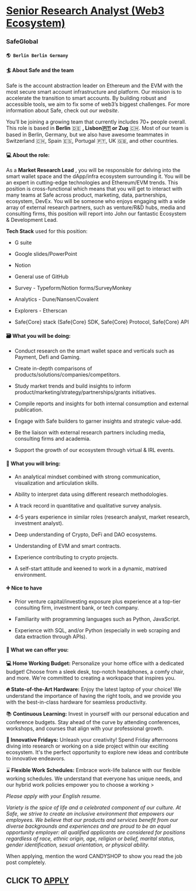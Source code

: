 # [Senior Research Analyst (Web3 Ecosystem)](https://www.remotewlb.com/apply/senior-research-analyst-web3-ecosystem)  
### SafeGlobal  
#### `🌎 Berlin Berlin Germany`  

#### 🏄 **About Safe and the team**

Safe is the account abstraction leader on Ethereum and the EVM with the most secure smart account infrastructure and platform. Our mission is to accelerate the transition to smart accounts. By building robust and accessible tools, we aim to fix some of web3’s biggest challenges. For more information about Safe, check out _our website_.

You’ll be joining a growing team that currently includes 70+ people overall. This role is based in **Berlin** 🇩🇪 **, Lisbon🇵🇹 or Zug** 🇨🇭. Most of our team is based in Berlin, Germany, but we also have awesome teammates in Switzerland 🇨🇭, Spain 🇪🇸, Portugal 🇵🇹, UK 🇬🇧, and other countries.

  

####  **💻 About the role:**

As a **Market Research Lead** , you will be responsible for delving into the smart wallet space and the dApp/infra ecosystem surrounding it. You will be an expert in cutting-edge technologies and Ethereum/EVM trends. This position is cross-functional which means that you will get to interact with many teams at Safe across product, marketing, data, partnerships, ecosystem, DevEx. You will be someone who enjoys engaging with a wide array of external research partners, such as venture/R&D hubs, media and consulting firms, this position will report into John our fantastic Ecosystem & Development Lead.  
  
 **Tech Stack** used for this position:

  * G suite

  * Google slides/PowerPoint

  * Notion

  * General use of GitHub

  * Survey - Typeform/Notion forms/SurveyMonkey

  * Analytics - Dune/Nansen/Covalent

  * Explorers - Etherscan

  * Safe{Core} stack (Safe{Core} SDK, Safe{Core} Protocol, Safe{Core} API  
  

#### **🗃️ What you will be doing:**

  * Conduct research on the smart wallet space and verticals such as Payment, Defi and Gaming.

  * Create in-depth comparisons of products/solutions/companies/competitors.

  * Study market trends and build insights to inform product/marketing/strategy/partnerships/grants initiatives.

  * Compile reports and insights for both internal consumption and external publication.

  * Engage with Safe builders to garner insights and strategic value-add.

  * Be the liaison with external research partners including media, consulting firms and academia.

  * Support the growth of our ecosystem through virtual & IRL events.

#### **🎒 What you will bring:**

  * An analytical mindset combined with strong communication, visualization and articulation skills.

  * Ability to interpret data using different research methodologies.

  * A track record in quantitative and qualitative survey analysis.

  * 4-5 years experience in similar roles (research analyst, market research, investment analyst).

  * Deep understanding of Crypto, DeFi and DAO ecosystems.

  * Understanding of EVM and smart contracts.

  * Experience contributing to crypto projects.

  * A self-start attitude and keened to work in a dynamic, matrixed environment.  

#### **➕ Nice to have**

  * Prior venture capital/investing exposure plus experience at a top-tier consulting firm, investment bank, or tech company.

  * Familiarity with programming languages such as Python, JavaScript.

  * Experience with SQL, and/or Python (especially in web scraping and data extraction through APIs).

#### **🎁 What we can offer you:**

 **💻 Home Working Budget:** Personalize your home office with a dedicated budget! Choose from a sleek desk, top-notch headphones, a comfy chair, and more. We're committed to creating a workspace that inspires you.

 **🔥 State-of-the-Art Hardware:** Enjoy the latest laptop of your choice! We understand the importance of having the right tools, and we provide you with the best-in-class hardware for seamless productivity.

📚 **Continuous Learning:** Invest in yourself with our personal education and conference budgets. Stay ahead of the curve by attending conferences, workshops, and courses that align with your professional growth.

**🎨 Innovative Fridays:** Unleash your creativity! Spend Friday afternoons diving into research or working on a side project within our exciting ecosystem. It's the perfect opportunity to explore new ideas and contribute to innovative endeavors.

⌛ **Flexible Work Schedules:** Embrace work-life balance with our flexible working schedules. We understand that everyone has unique needs, and our hybrid work policies empower you to choose a working >

 _Please apply with your English resume._

 _Variety is the spice of life and a celebrated component of our culture. At Safe, we strive to create an inclusive environment that empowers our employees. We believe that our products and services benefit from our diverse backgrounds and experiences and are proud to be an equal opportunity employer: all qualified applicants are considered for positions regardless of race, ethnic origin, age, religion or belief, marital status, gender identification, sexual orientation, or physical ability._

When applying, mention the word CANDYSHOP to show you read the job post completely.  
## CLICK TO [APPLY](https://www.remotewlb.com/apply/senior-research-analyst-web3-ecosystem)

